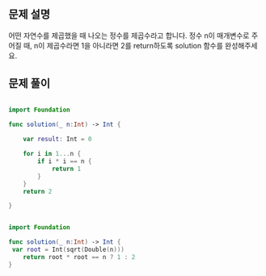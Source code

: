 ## 문제 설명
어떤 자연수를 제곱했을 때 나오는 정수를 제곱수라고 합니다. 정수 n이 매개변수로 주어질 때, n이 제곱수라면 1을 아니라면 2를 return하도록 solution 함수를 완성해주세요.
<br>

## 문제 풀이

```swift

import Foundation

func solution(_ n:Int) -> Int {
    
    var result: Int = 0

    for i in 1...n {
        if i * i == n {
            return 1
        }
    }
    return 2

}
```
```swift

import Foundation

func solution(_ n:Int) -> Int {
 var root = Int(sqrt(Double(n)))
    return root * root == n ? 1 : 2
}
```
